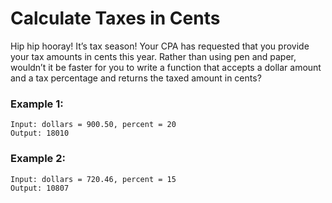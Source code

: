 # Calculate Taxes in Cents

Hip hip hooray! It’s tax season! Your CPA has requested that you provide your tax amounts in cents this year. Rather than using pen and paper, wouldn’t it be faster for you to write a function that accepts a dollar amount and a tax percentage and returns the taxed amount in cents?

### Example 1:
```shell
Input: dollars = 900.50, percent = 20
Output: 18010
```

### Example 2:
```shell
Input: dollars = 720.46, percent = 15
Output: 10807
```
